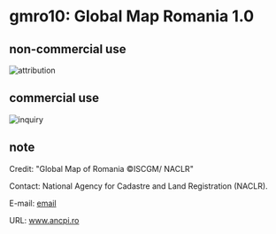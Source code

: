 # gmro10: Global Map Romania 1.0
## non-commercial use
![attribution](https://globalmaps.github.io/globalmaps/attribution.png)
## commercial use
![inquiry](https://globalmaps.github.io/globalmaps/inquiry.png)

## note
Credit: "Global Map of Romania ©ISCGM/ NACLR"

Contact: National Agency for Cadastre and Land Registration (NACLR).

E-mail: [email](https://www.iscgm.org/gmd/images/email/romania.png)

URL: www.ancpi.ro
